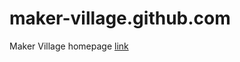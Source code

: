 maker-village.github.com
========================


Maker Village homepage [link](http://maker-village.github.com)
